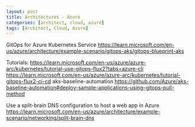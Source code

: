 ```yaml
---
layout: post
title: Architectures - Azure
categories: [architect, cloud, azure]
tags: [Architect, Cloud, Azure]
---
```



GitOps for Azure Kubernetes Service
https://learn.microsoft.com/en-us/azure/architecture/example-scenario/gitops-aks/gitops-blueprint-aks

Tutorials:
https://learn.microsoft.com/en-us/azure/azure-arc/kubernetes/tutorial-use-gitops-flux2?tabs=azure-cli
https://learn.microsoft.com/en-us/azure/azure-arc/kubernetes/tutorial-gitops-flux2-ci-cd
aks-baseline-automation
https://github.com/Azure/aks-baseline-automation#deploy-sample-applications-using-gitops-pull-method



Use a split-brain DNS configuration to host a web app in Azure
https://learn.microsoft.com/en-us/azure/architecture/example-scenario/networking/split-brain-dns